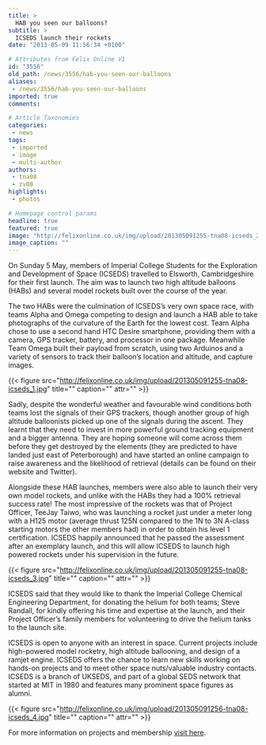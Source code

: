 ```yaml
---
title: >
  HAB you seen our balloons?
subtitle: >
  ICSEDS launch their rockets
date: "2013-05-09 11:56:34 +0100"

# Attributes from Felix Online V1
id: "3556"
old_path: /news/3556/hab-you-seen-our-balloons
aliases:
 - /news/3556/hab-you-seen-our-balloons
imported: true
comments:

# Article Taxonomies
categories:
 - news
tags:
 - imported
 - image
 - multi-author
authors:
 - tna08
 - zv08
highlights:
 - photos

# Homepage control params
headline: true
featured: true
image: "http://felixonline.co.uk/img/upload/201305091255-tna08-icseds_2.jpg"
image_caption: ""
---
```


On Sunday 5 May, members of Imperial College Students for the Exploration and Development of Space (ICSEDS) travelled to Elsworth, Cambridgeshire for their first launch. The aim was to launch two high altitude balloons (HABs) and several model rockets built over the course of the year.

The two HABs were the culmination of ICSEDS’s very own space race, with teams Alpha and Omega competing to design and launch a HAB able to take photographs of the curvature of the Earth for the lowest cost. Team Alpha chose to use a second hand HTC Desire smartphone, providing them with a camera, GPS tracker, battery, and processor in one package. Meanwhile Team Omega built their payload from scratch, using two Arduinos and a variety of sensors to track their balloon’s location and altitude, and capture images.

{{< figure src="http://felixonline.co.uk/img/upload/201305091255-tna08-icseds_1.jpg" title="" caption="" attr="" >}}

Sadly, despite the wonderful weather and favourable wind conditions both teams lost the signals of their GPS trackers, though another group of high altitude balloonists picked up one of the signals during the ascent. They learnt that they need to invest in more powerful ground tracking equipment and a bigger antenna. They are hoping someone will come across them before they get destroyed by the elements (they are predicted to have landed just east of Peterborough) and have started an online campaign to raise awareness and the likelihood of retrieval (details can be found on their website and Twitter).

Alongside these HAB launches, members were also able to launch their very own model rockets, and unlike with the HABs they had a 100% retrieval success rate! The most impressive of the rockets was that of Project Officer, TeeJay Taiwo, who was launching a rocket just under a meter long with a H125 motor (average thrust 125N compared to the 1N to 3N A-class starting motors the other members had) in order to obtain his level 1 certification. ICSEDS happily announced that he passed the assessment after an exemplary launch, and this will allow ICSEDS to launch high powered rockets under his supervision in the future.

{{< figure src="http://felixonline.co.uk/img/upload/201305091255-tna08-icseds_3.jpg" title="" caption="" attr="" >}}

ICSEDS said that they would like to thank the Imperial College Chemical Engineering Department, for donating the helium for both teams; Steve Randall, for kindly offering his time and expertise at the launch, and their Project Officer’s family members for volunteering to drive the helium tanks to the launch site.

ICSEDS is open to anyone with an interest in space. Current projects include high-powered model rocketry, high altitude ballooning, and design of a ramjet engine. ICSEDS offers the chance to learn new skills working on hands-on projects and to meet other space nuts/valuable industry contacts. ICSEDS is a branch of UKSEDS, and part of a global SEDS network that started at MIT in 1980 and features many prominent space figures as alumni.

{{< figure src="http://felixonline.co.uk/img/upload/201305091256-tna08-icseds_4.jpg" title="" caption="" attr="" >}}

For more information on projects and membership [visit here](https://www.union.ic.ac.uk/guilds/icseds/).
